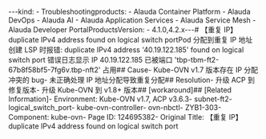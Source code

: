 ---kind:   - Troubleshootingproducts:    - Alauda Container Platform   - Alauda DevOps   - Alauda AI   - Alauda Application Services   - Alauda Service Mesh   - Alauda Developer PortalProductsVersion:   - 4.1.0,4.2.x---<!-- A type of document that involves encountering a fault, diag...it, performing root cause analysis, and providing solutions. --># 【重复 IP】duplicate IPv4 address found on logical switch portPod 分配到重复 IP 地址 创建 LSP 时报错: duplicate IPv4 address '40.19.122.185' found on logical switch port 错误日志显示 IP 40.19.122.185 已被端口 'tbp-tbm-ft2-67b8f58bf5-7fg6v.tbp-nft2' 占用## Cause- Kube-OVN v1.7 版本存在 IP 分配冲突的 bug- 未正确处理 IP 地址分配导致重复分配## Resolution- 升级 ACP 到修复版本- 升级 Kube-OVN 到 v1.8+ 版本## [workaround]## [Related Information]- Environment: Kube-OVN v1.7, ACP v3.6.3- subnet-ft2- logical_switch_port- kube-ovn-controller- ovn-nbctl- ZYB1-303- Component: kube-ovn- Page ID: 124695382- Original Title: 【重复 IP】duplicate IPv4 address found on logical switch port